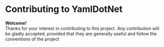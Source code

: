 # Contributing to YamlDotNet

**Welcome!**  
Thanks for your interest in contributing to this project. Any contribution will
be gladly accepted, provided that they are generally useful and follow the
conventions of the project